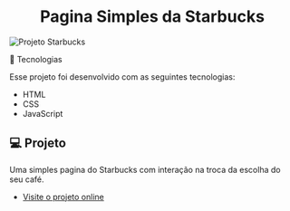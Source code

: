 <h1 align="center"> Pagina Simples da Starbucks </h1>

![Projeto Starbucks](https://github.com/user-attachments/assets/95104726-b299-49f0-b4d1-57b89ee78468)

🚀 Tecnologias

Esse projeto foi desenvolvido com as seguintes tecnologias:

- HTML 
- CSS
- JavaScript

## 💻 Projeto

Uma simples pagina do Starbucks com interação na troca da escolha do seu café.

- [Visite o projeto online](https://guiilhermelsantos.github.io/Projeto-Starbucks/)
